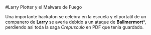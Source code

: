 #Larry Plotter y el Malware de Fuego

Una importante hackaton se celebra en la escuela y el portatil de un companero de
**Larry** se averia debido a un ataque de **Ballmermort***, perdiendo asi toda la saga
*Crepusculo* en PDF que tenia guardado.
